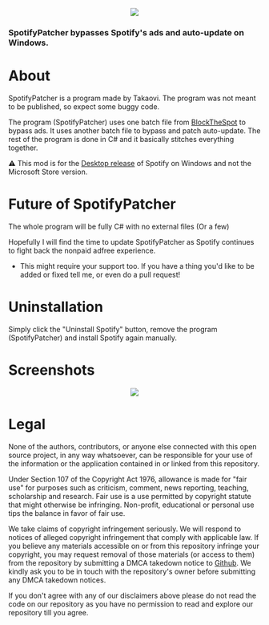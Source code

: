 <p align="center">
  <img src="https://i.imgur.com/gYdMVuO.png">
</p>

### SpotifyPatcher bypasses Spotify's ads and auto-update on Windows.

# About

SpotifyPatcher is a program made by Takaovi. The program was not meant to be published, so expect some buggy code. 

The program (SpotifyPatcher) uses one batch file from [BlockTheSpot](https://github.com/master131/BlockTheSpot) to bypass ads. It uses another batch file to bypass and patch auto-update. The rest of the program is done in C# and it basically stitches everything together.

⚠️ This mod is for the [Desktop release](https://www.spotify.com/download/windows/) of Spotify on Windows and not the Microsoft Store version.

# Future of SpotifyPatcher

The whole program will be fully C# with no external files (Or a few)

Hopefully I will find the time to update SpotifyPatcher as Spotify continues to fight back the nonpaid adfree experience. 
* This might require your support too. If you have a thing you'd like to be added or fixed tell me, or even do a pull request!

# Uninstallation

Simply click the "Uninstall Spotify" button, remove the program (SpotifyPatcher) and install Spotify again manually.

# Screenshots

<p align="center">
  <img src="https://i.imgur.com/myVETxO.jpg">
</p>

# Legal

None of the authors, contributors, or anyone else connected with this open source project, in any way whatsoever, can be responsible for your use of the information or the application contained in or linked from this repository.

Under Section 107 of the Copyright Act 1976, allowance is made for "fair use" for purposes such as criticism, comment, news reporting, teaching, scholarship and research. Fair use is a use permitted by copyright statute that might otherwise be infringing. Non-profit, educational or personal use tips the balance in favor of fair use.

We take claims of copyright infringement seriously. We will respond to notices of alleged copyright infringement that comply with applicable law. If you believe any materials accessible on or from this repository infringe your copyright, you may request removal of those materials (or access to them) from the repository by submitting a DMCA takedown notice to [Github](https://github.com/contact/dmca). We kindly ask you to be in touch with the repository's owner before submitting any DMCA takedown notices.

If you don't agree with any of our disclaimers above please do not read the code on our repository as you have no permission to read and explore our repository till you agree.
